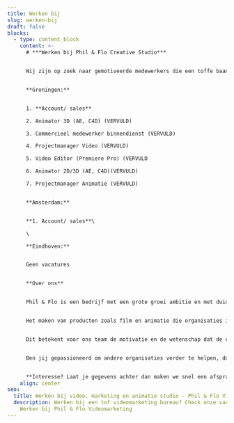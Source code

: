 ```yaml
---
title: Werken bij
slug: werken-bij
draft: false
blocks:
  - type: content_block
    content: >-
      # ***Werken bij Phil & Flo Creative Studio***


      Wij zijn op zoek naar gemotiveerde medewerkers die een toffe baan willen met veel afwisseling op het gebied van video, animatiefilms, websites en online marketing. Wij zijn op zoek naar toppers die ons team versterken en achter onze kernwaarden staan:


      **Groningen:**


      1. **Account/ sales**

      2. Animator 3D (AE, C4D) (VERVULD)

      3. Commercieel medewerker binnendienst (VERVULD)

      4. Projectmanager Video (VERVULD)

      5. Video Editor (Premiere Pro) (VERVULD

      6. Animator 2D/3D (AE, C4D)(VERVULD)

      7. Projectmanager Animatie (VERVULD)


      **Amsterdam:**


      **1. Account/ sales**\

      \

      **Eindhoven:**


      Geen vacatures


      **Over ons**


      Phil & Flo is een bedrijf met een grote groei ambitie en met duidelijke kernwaarden. Bij ons werken, betekent werken voor organisaties die de wereld vooruit helpen.


      Het maken van producten zoals film en animatie die organisaties in staat stellen hun ambities waar te maken. Ambities waar wij ook als team achter staan. Zo werken we niet voor de olie-industrie, tabaksindustrie etc. 


      Dit betekent voor ons team de motivatie en de wetenschap dat de uren die je investeert in je werk ook daadwerkelijk bijdragen aan een betere wereld.


      Ben jij gepassioneerd om andere organisaties verder te helpen, door de inzet van mooie producten zoals film en animatie? In een team waar wordt gelachen, hard wordt gewerkt, waar we elkaar helpen en waar we iedere dag weer bijleren. Een hecht en open team dus, waar ideeën worden gehoord en verandering ten goede wordt aangemoedigd.


      **Interesse? Laat je gegevens achter dan maken we snel een afspraak!**
    align: center
seo:
  title: Werken bij video, marketing en animatie studio - Phil & Flo Videomarketing
  description: Werken bij een tof videomarketing bureau? Check onze vacatures!
    Werken bij Phil & Flo Videomarketing
---
```

